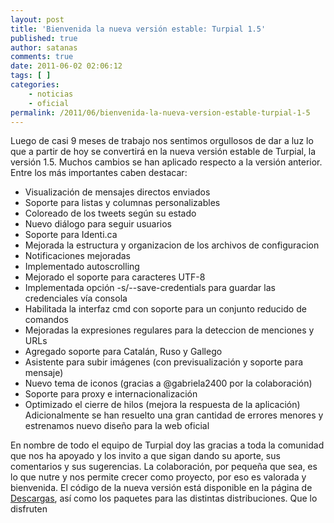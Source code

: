 ```yaml
---
layout: post
title: 'Bienvenida la nueva versión estable: Turpial 1.5'
published: true
author: satanas
comments: true
date: 2011-06-02 02:06:12
tags: [ ]
categories:
    - noticias
    - oficial
permalink: /2011/06/bienvenida-la-nueva-version-estable-turpial-1-5
---
```

[][1] Luego de casi 9 meses de trabajo nos sentimos orgullosos de dar a luz lo que a partir de hoy se convertirá en la nueva versión estable de Turpial, la versión 1.5. Muchos cambios se han aplicado respecto a la versión anterior. Entre los más importantes caben destacar: 

  * Visualización de mensajes directos enviados
  * Soporte para listas y columnas personalizables
  * Coloreado de los tweets según su estado
  * Nuevo diálogo para seguir usuarios
  * Soporte para Identi.ca
  * Mejorada la estructura y organizacion de los archivos de configuracion
  * Notificaciones mejoradas
  * Implementado autoscrolling
  * Mejorado el soporte para caracteres UTF-8
  * Implementada opción -s/--save-credentials para guardar las credenciales vía consola
  * Habilitada la interfaz cmd con soporte para un conjunto reducido de comandos
  * Mejoradas la expresiones regulares para la deteccion de menciones y URLs
  * Agregado soporte para Catalán, Ruso y Gallego
  * Asistente para subir imágenes (con previsualización y soporte para mensaje)
  * Nuevo tema de iconos (gracias a @gabriela2400 por la colaboración)
  * Soporte para proxy e internacionalización
  * Optimizado el cierre de hilos (mejora la respuesta de la aplicación) Adicionalmente se han resuelto una gran cantidad de errores menores y estrenamos nuevo diseño para la web oficial 

 En nombre de todo el equipo de Turpial doy las gracias a toda la comunidad que nos ha apoyado y los invito a que sigan dando su aporte, sus comentarios y sus sugerencias. La colaboración, por pequeña que sea, es lo que nutre y nos permite crecer como proyecto, por eso es valorada y bienvenida. El código de la nueva versión está disponible en la página de [Descargas][2], así como los paquetes para las distintas distribuciones. Que lo disfruten

 [1]: http://turpial.org.ve/posts/k1efer-20110514T015619-jrljqlv.png
 [2]: http://turpial.org.ve/downloads
